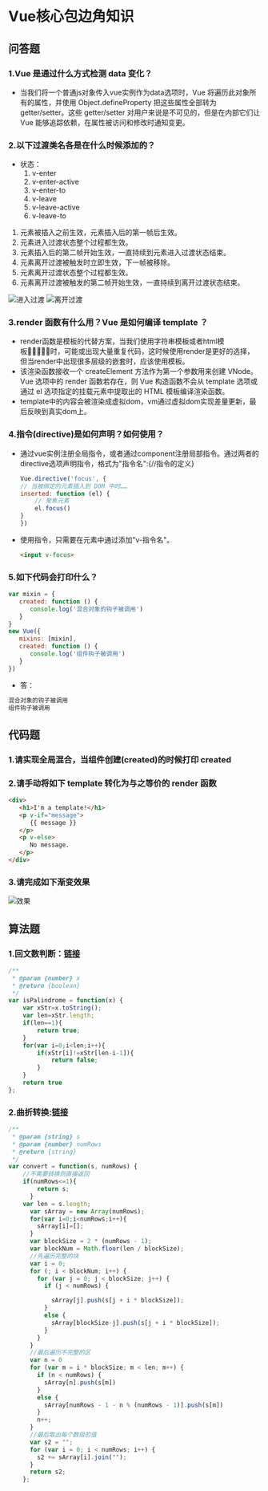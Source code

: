 # Vue核心包边角知识

## 问答题

### 1.Vue 是通过什么方式检测 data 变化？

- 当我们将一个普通js对象传入vue实例作为data选项时，Vue 将遍历此对象所有的属性，并使用 Object.defineProperty 把这些属性全部转为 getter/setter。这些 getter/setter 对用户来说是不可见的，但是在内部它们让 Vue 能够追踪依赖，在属性被访问和修改时通知变更。

### 2.以下过渡类名各是在什么时候添加的？

- 状态：
  1. v-enter
  2. v-enter-active
  3. v-enter-to
  4. v-leave
  5. v-leave-active
  6. v-leave-to

1. 元素被插入之前生效，元素插入后的第一帧后生效。
2. 元素进入过渡状态整个过程都生效。
3. 元素插入后的第二帧开始生效，一直持续到元素进入过渡状态结束。
4. 元素离开过渡被触发时立即生效，下一帧被移除。
5. 元素离开过渡状态整个过程都生效。
6. 元素离开过渡被触发的第二帧开始生效，一直持续到离开过渡状态结束。

![进入过渡](https://cn.vuejs.org/images/transition.png)
![离开过渡](https://cn.vuejs.org/images/transition.png)

### 3.render 函数有什么用？Vue 是如何编译 template ？

- render函数是模板的代替方案，当我们使用字符串模板或者html模板时，可能或出现大量重复代码，这时候使用render是更好的选择，但当render中出现很多层级的嵌套时，应该使用模板。
- 该渲染函数接收一个 createElement 方法作为第一个参数用来创建 VNode。Vue 选项中的 render 函数若存在，则 Vue 构造函数不会从 template 选项或通过 el 选项指定的挂载元素中提取出的 HTML 模板编译渲染函数。
- template中的内容会被渲染成虚拟dom，vm通过虚拟dom实现差量更新，最后反映到真实dom上。

### 4.指令(directive)是如何声明？如何使用？

- 通过vue实例注册全局指令，或者通过component注册局部指令。通过两者的directive选项声明指令，格式为"指令名":{//指令的定义}

    ```js
    Vue.directive('focus', {
    // 当被绑定的元素插入到 DOM 中时……
    inserted: function (el) {
        // 聚焦元素
        el.focus()
    }
    })
    ```

- 使用指令，只需要在元素中通过添加"v-指令名"。

    ```html
    <input v-focus>
    ```

### 5.如下代码会打印什么？

```js
var mixin = {
   created: function () {
      console.log('混合对象的钩子被调用')
   }
}
new Vue({
   mixins: [mixin],
   created: function () {
      console.log('组件钩子被调用')
   }
})
```

- 答：

```js
混合对象的钩子被调用
组件钩子被调用
```

## 代码题

### 1.请实现全局混合，当组件创建(created)的时候打印 created

### 2.请手动将如下 template 转化为与之等价的 render 函数

```html
<div>
   <h1>I'm a template!</h1>
   <p v-if="message">
      {{ message }}
   </p>
   <p v-else>
      No message.
   </p>
</div>
```

### 3.请完成如下渐变效果

![效果](http://static.mafengshe.com/work/vue/transation.gif)

## 算法题

### 1.回文数判断：[链接](https://leetcode-cn.com/problems/palindrome-number/submissions/)

```js
/**
 * @param {number} x
 * @return {boolean}
 */
var isPalindrome = function(x) {
    var xStr=x.toString();
    var len=xStr.length;
    if(len==1){
        return true;
    }
    for(var i=0;i<len;i++){
        if(xStr[i]!=xStr[len-i-1]){
            return false;
        }
    }
    return true  
};
```


### 2.曲折转换:[链接](https://leetcode-cn.com/problems/zigzag-conversion/)

```js
/**
 * @param {string} s
 * @param {number} numRows
 * @return {string}
 */
var convert = function(s, numRows) {
    //不需要转换则直接返回
    if(numRows<=1){
        return s;
      }
    var len = s.length;
      var sArray = new Array(numRows);
      for(var i=0;i<numRows;i++){
        sArray[i]=[];
      }
      var blockSize = 2 * (numRows - 1);
      var blockNum = Math.floor(len / blockSize); 
      //先遍历完整的块
      var i = 0;
      for (; i < blockNum; i++) {
        for (var j = 0; j < blockSize; j++) {
          if (j < numRows) {

            sArray[j].push(s[j + i * blockSize]);
          }
          else {
            sArray[blockSize-j].push(s[j + i * blockSize]);
          }
        }
      }
      //最后遍历不完整的区
      var n = 0
      for (var m = i * blockSize; m < len; m++) {
        if (n < numRows) {
          sArray[n].push(s[m])
        }
        else {
          sArray[numRows - 1 - n % (numRows - 1)].push(s[m])
        }
        n++;
      }
      //最后取出每个数组的值
      var s2 = "";
      for (var i = 0; i < numRows; i++) {
        s2 += sArray[i].join("");
      }
      return s2;
    };
```

